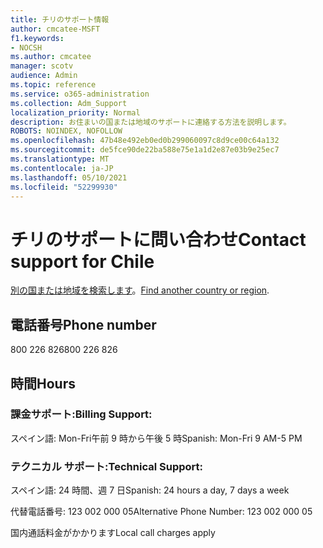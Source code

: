 ```yaml
---
title: チリのサポート情報
author: cmcatee-MSFT
f1.keywords:
- NOCSH
ms.author: cmcatee
manager: scotv
audience: Admin
ms.topic: reference
ms.service: o365-administration
ms.collection: Adm_Support
localization_priority: Normal
description: お住まいの国または地域のサポートに連絡する方法を説明します。
ROBOTS: NOINDEX, NOFOLLOW
ms.openlocfilehash: 47b48e492eb0ed0b299060097c8d9ce00c64a132
ms.sourcegitcommit: de5fce90de22ba588e75e1a1d2e87e03b9e25ec7
ms.translationtype: MT
ms.contentlocale: ja-JP
ms.lasthandoff: 05/10/2021
ms.locfileid: "52299930"
---
```

# <a name="contact-support-for-chile"></a><span data-ttu-id="c3877-103">チリのサポートに問い合わせ</span><span class="sxs-lookup"><span data-stu-id="c3877-103">Contact support for Chile</span></span>

<span data-ttu-id="c3877-104">[別の国または地域を検索します](../../business-video/get-help-support.md)。</span><span class="sxs-lookup"><span data-stu-id="c3877-104">[Find another country or region](../../business-video/get-help-support.md).</span></span>

## <a name="phone-number"></a><span data-ttu-id="c3877-105">電話番号</span><span class="sxs-lookup"><span data-stu-id="c3877-105">Phone number</span></span>
<span data-ttu-id="c3877-106">800 226 826</span><span class="sxs-lookup"><span data-stu-id="c3877-106">800 226 826</span></span>

## <a name="hours"></a><span data-ttu-id="c3877-107">時間</span><span class="sxs-lookup"><span data-stu-id="c3877-107">Hours</span></span>
### <a name="billing-support"></a><span data-ttu-id="c3877-108">課金サポート:</span><span class="sxs-lookup"><span data-stu-id="c3877-108">Billing Support:</span></span>

<span data-ttu-id="c3877-109">スペイン語: Mon-Fri午前 9 時から午後 5 時</span><span class="sxs-lookup"><span data-stu-id="c3877-109">Spanish: Mon-Fri 9 AM-5 PM</span></span>

### <a name="technical-support"></a><span data-ttu-id="c3877-110">テクニカル サポート:</span><span class="sxs-lookup"><span data-stu-id="c3877-110">Technical Support:</span></span>

<span data-ttu-id="c3877-111">スペイン語: 24 時間、週 7 日</span><span class="sxs-lookup"><span data-stu-id="c3877-111">Spanish: 24 hours a day, 7 days a week</span></span>

<span data-ttu-id="c3877-112">代替電話番号: 123 002 000 05</span><span class="sxs-lookup"><span data-stu-id="c3877-112">Alternative Phone Number: 123 002 000 05</span></span>

<span data-ttu-id="c3877-113">国内通話料金がかかります</span><span class="sxs-lookup"><span data-stu-id="c3877-113">Local call charges apply</span></span>
